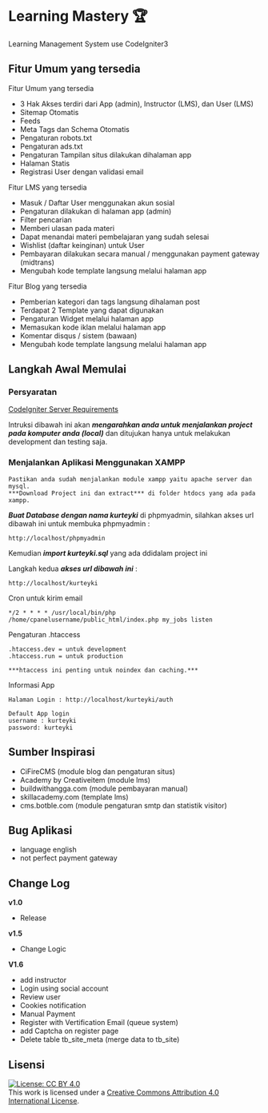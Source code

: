 # Learning Mastery :trophy:

Learning Management System use CodeIgniter3

## Fitur Umum yang tersedia

Fitur Umum yang tersedia
* 3 Hak Akses terdiri dari App (admin), Instructor (LMS), dan User (LMS)
* Sitemap Otomatis
* Feeds
* Meta Tags dan Schema Otomatis
* Pengaturan robots.txt
* Pengaturan ads.txt
* Pengaturan Tampilan situs dilakukan dihalaman app
* Halaman Statis
* Registrasi User dengan validasi email

Fitur LMS yang tersedia
* Masuk / Daftar User menggunakan akun sosial
* Pengaturan dilakukan di halaman app (admin)
* Filter pencarian
* Memberi ulasan pada materi
* Dapat menandai materi pembelajaran yang sudah selesai
* Wishlist (daftar keinginan) untuk User
* Pembayaran dilakukan secara manual / menggunakan payment gateway (midtrans)
* Mengubah kode template langsung melalui halaman app

Fitur Blog yang tersedia
* Pemberian kategori dan tags langsung dihalaman post
* Terdapat 2 Template yang dapat digunakan
* Pengaturan Widget melalui halaman app 
* Memasukan kode iklan melalui halaman app 
* Komentar disqus / sistem (bawaan)
* Mengubah kode template langsung melalui halaman app

## Langkah Awal Memulai

### Persyaratan
[CodeIgniter Server Requirements](https://codeigniter.com/userguide3/general/requirements.html)

Intruksi dibawah ini akan ***mengarahkan anda untuk menjalankan project pada komputer anda (local)*** dan ditujukan hanya untuk melakukan development dan testing saja.

### Menjalankan Aplikasi Menggunakan XAMPP

```
Pastikan anda sudah menjalankan module xampp yaitu apache server dan mysql.
***Download Project ini dan extract*** di folder htdocs yang ada pada xampp.
```

***Buat Database dengan nama kurteyki*** di phpmyadmin, silahkan akses url dibawah ini untuk membuka phpmyadmin :

```
http://localhost/phpmyadmin
```

Kemudian ***import kurteyki.sql*** yang ada ddidalam project ini

Langkah kedua ***akses url dibawah ini*** :

```
http://localhost/kurteyki
```

Cron untuk kirim email

```
*/2 * * * * /usr/local/bin/php /home/cpanelusername/public_html/index.php my_jobs listen
```

Pengaturan .htaccess
```
.htaccess.dev = untuk development
.htaccess.run = untuk production

***htaccess ini penting untuk noindex dan caching.***
```

Informasi App

```
Halaman Login : http://localhost/kurteyki/auth

Default App login
username : kurteyki
password: kurteyki

```

## Sumber Inspirasi

* CiFireCMS (module blog dan pengaturan situs)
* Academy by Creativeitem (module lms)
* buildwithangga.com (module pembayaran manual)
* skillacademy.com (template lms)
* cms.botble.com (module pengaturan smtp dan statistik visitor)

## Bug Aplikasi

* language english
* not perfect payment gateway

## Change Log

**v1.0**
* Release

**v1.5**
* Change Logic

**V1.6**
* add instructor
* Login using social account
* Review user
* Cookies notification
* Manual Payment
* Register with Vertification Email (queue system)
* add Captcha on register page
* Delete table tb_site_meta (merge data to tb_site)

## Lisensi

[![License: CC BY 4.0](https://i.creativecommons.org/l/by/4.0/88x31.png)](https://creativecommons.org/licenses/by/4.0/)<br/>
This work is licensed under a [Creative Commons Attribution 4.0 International License](http://creativecommons.org/licenses/by/4.0/).